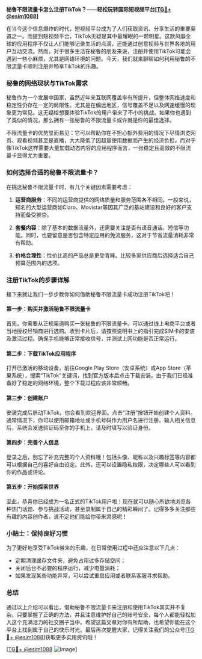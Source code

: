 **秘魯不限流量卡怎么注册TikTok？——轻松玩转国际短视频平台[[TG💪+ @esim1088](https://t.me/s/esim1088)]**

在当今这个信息爆炸的时代，短视频平台成为了人们获取资讯、分享生活的重要渠道之一。而提到短视频平台，TikTok无疑是其中最耀眼的一颗明星。这款风靡全球的应用程序不仅让人们能够记录生活的点滴，还能通过创意视频与世界各地的用户互动交流。然而，对于很多生活在秘鲁的朋友来说，注册并使用TikTok可能会遇到一些小麻烦，尤其是网络环境的问题。今天，我们就来聊聊如何利用秘鲁的不限流量卡顺利注册并畅享TikTok的乐趣。

### 秘鲁的网络现状与TikTok需求

秘鲁作为一个发展中国家，虽然近年来互联网覆盖率有所提升，但整体网络速度和稳定性仍存在一定的局限性。尤其是在偏远地区，信号覆盖不足以及网速缓慢的现象更为常见。这无疑给想要体验TikTok的用户带来了不小的挑战。如果你也遇到了类似的情况，那么拥有一张秘鲁的不限流量卡或许就是你的最佳选择。

不限流量卡的优势显而易见：它可以帮助你在不担心额外费用的情况下尽情浏览网页、观看视频甚至是直播，大大降低了因超量使用数据而产生的经济负担。而对于像TikTok这样需要大量加载动态内容的应用程序而言，一张稳定且高效的不限流量卡显得尤为重要。

### 如何选择合适的秘鲁不限流量卡？

在挑选秘鲁不限流量卡时，有几个关键因素需要考虑：

1. **运营商服务**：不同的运营商提供的网络质量和服务范围各不相同。一般来说，知名的大型运营商如Claro、Movistar等因其广泛的基站建设和良好的客户支持而备受推崇。
   
2. **套餐内容**：除了基本的数据流量外，还需要关注是否有语音通话、短信等功能。同时，也要留意是否包含特定应用的免流服务，这对于节省流量消耗非常有帮助。
   
3. **价格合理性**：性价比高的产品总是更受青睐。比较多家供应商后选择适合自己预算范围内的选项。

### 注册TikTok的步骤详解

接下来就让我们一步步教你如何借助秘鲁不限流量卡成功注册TikTok吧！

#### 第一步：购买并激活秘鲁不限流量卡

首先，你需要从正规渠道购买一张秘鲁的不限流量卡。可以通过线上电商平台或者当地授权经销商进行选购。收到卡片后，请按照说明书上的指引完成SIM卡的安装及激活过程。确保手机能够正常接收信号，并测试上网功能是否正常运行。

#### 第二步：下载TikTok应用程序

打开已激活的移动设备，前往Google Play Store（安卓系统）或App Store（苹果系统），搜索“TikTok”关键词，找到官方版本后点击下载安装。由于我们已经准备好了稳定的网络环境，整个下载过程应该非常顺畅。

#### 第三步：创建账户

安装完成后启动TikTok，你会看到欢迎界面。点击“注册”按钮开始创建个人资料。通常情况下，你可以使用邮箱地址或手机号码作为用户名进行注册。输入相关信息后，系统会发送验证码至你的手机上，请及时填写以验证身份。

#### 第四步：完善个人信息

登录之后，别忘了补充完整的个人资料哦！包括头像、昵称以及兴趣标签等内容都可以根据自己的喜好自由设定。此外，还可以设置隐私权限，决定哪些人可以看到你的作品或评论。

#### 第五步：开始探索世界

至此，恭喜你已经成为一名正式的TikTok用户啦！现在就可以随心所欲地浏览各种热门话题、参与挑战活动，甚至录制属于自己的精彩瞬间了。记得多多关注那些有趣的内容创作者，说不定他们能给你带来灵感呢！

### 小贴士：保持良好习惯

为了更好地享受TikTok带来的乐趣，在日常使用过程中还应注意以下几点：
- 定期清理缓存文件夹，避免占用过多存储空间；
- 关闭后台不必要的程序运行，减少电量消耗；
- 如果发现某些功能异常，可以尝试重启应用或者联系客服寻求帮助。

### 总结

通过以上介绍可以看出，借助秘鲁不限流量卡来注册和使用TikTok其实并不复杂。只要掌握了正确的方法，并且注意维护好自己的账号安全，每个人都能轻松加入这个充满活力的社交圈子当中。希望这篇文章对你有所帮助，也希望你能在这个平台上找到属于自己的快乐时光。最后再次提醒大家，记得关注我们的公众号[[TG💪+ @esim1088](https://t.me/s/esim1088)]获取更多实用资讯哦！

[[TG💪+ @esim1088](https://t.me/s/esim1088) ![Image](https://i.postimg.cc/4NQfJmqS/Snipaste-2025-05-13-00-14-12.png)]